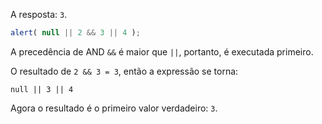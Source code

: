 A resposta: `3`.

```js run
alert( null || 2 && 3 || 4 );
```

A precedência de AND `&&` é maior que `||`, portanto, é executada primeiro.

O resultado de `2 && 3 = 3`, então a expressão se torna:

```
null || 3 || 4
```

Agora o resultado é o primeiro valor verdadeiro: `3`.

